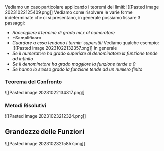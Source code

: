 Vediamo un caso particolare applicando i teoremi dei limiti:
![[Pasted image 20231022125409.png]]
Vediamo come risolvere le varie forme indeterminate che ci si presentano, in generale possiamo fissare 3 passaggi:
- *Raccogliere il termine di grado max al numeratore*
- *Semplificare
- *Guardare a cosa tendono i termini superstiti*
Vediamo qualche esempio:
![[Pasted image 20231022132357.png]]
In generale
- *Se il numeratore ha grado superiore al denominatore la funzione tende ad infinito*
- *Se il denominatore ha grado maggiore la funzione tende a 0*
- *Se hanno lo stesso grado la funzione tende ad un numero finito*

### Teorema del Confronto
![[Pasted image 20231022134317.png]]

### Metodi Risolutivi
![[Pasted image 20231023212324.png]]

## Grandezze delle Funzioni
![[Pasted image 20231023215857.png]]